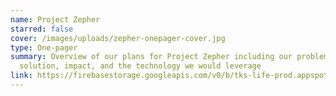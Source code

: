 ```yaml
---
name: Project Zepher
starred: false
cover: /images/uploads/zepher-onepager-cover.jpg
type: One-pager
summary: Overview of our plans for Project Zepher including our problem,
  solution, impact, and the technology we would leverage
link: https://firebasestorage.googleapis.com/v0/b/tks-life-prod.appspot.com/o/items%2FZgZ0ApAbZ9hjpzEwK5ERnmAj99m2%2FZepher_One_Pager.pdf?alt=media&token=4aa0feee-66b0-4094-a420-b66c8ad1599a
---
```

